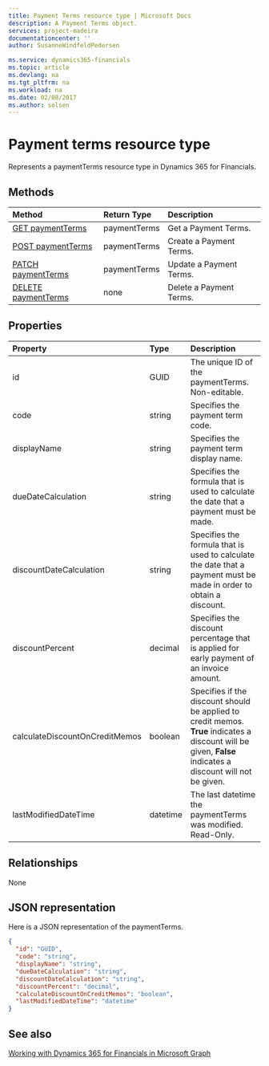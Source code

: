 ```yaml
---
title: Payment Terms resource type | Microsoft Docs
description: A Payment Terms object.
services: project-madeira
documentationcenter: ''
author: SusanneWindfeldPedersen

ms.service: dynamics365-financials
ms.topic: article
ms.devlang: na
ms.tgt_pltfrm: na
ms.workload: na
ms.date: 02/08/2017
ms.author: solsen
---
```


# Payment terms resource type
Represents a paymentTerms resource type in Dynamics 365 for Financials.

## Methods

| Method       | Return Type  |Description|
|:---------------|:--------|:----------|
|[GET paymentTerms](../api/dynamics_get_paymentterms.md)|paymentTerms|Get a Payment Terms.|
|[POST paymentTerms](../api/dynamics_create_paymentterms.md)|paymentTerms|Create a Payment Terms.|
|[PATCH paymentTerms](../api/dynamics_update_paymentterms.md)|paymentTerms|Update a Payment Terms.|
|[DELETE paymentTerms](../api/dynamics_delete_paymentterms.md)|none|Delete a Payment Terms.|

## Properties
| Property	   | Type	|Description|
|:---------------|:--------|:----------|
|id|GUID|The unique ID of the paymentTerms. Non-editable.|
|code|string|Specifies the payment term code. |
|displayName|string|Specifies the payment term display name.|
|dueDateCalculation|string|Specifies the formula that is used to calculate the date that a payment must be made.|
|discountDateCalculation|string|Specifies the formula that is used to calculate the date that a payment must be made in order to obtain a discount.|
|discountPercent|decimal|Specifies the discount percentage that is applied for early payment of an invoice amount.|
|calculateDiscountOnCreditMemos|boolean|Specifies if the discount should be applied to credit memos. **True** indicates a discount will be given, **False** indicates a discount will not be given.|
|lastModifiedDateTime|datetime|The last datetime the paymentTerms was modified. Read-Only.|  


## Relationships
None

## JSON representation

Here is a JSON representation of the paymentTerms.


```json
{
  "id": "GUID",
  "code": "string",
  "displayName": "string",
  "dueDateCalculation": "string",
  "discountDateCalculation": "string",
  "discountPercent": "decimal",
  "calculateDiscountOnCreditMemos": "boolean",
  "lastModifiedDateTime": "datetime"
}

```

## See also
[Working with Dynamics 365 for Financials in Microsoft Graph](../resources/dynamics_overview.md) 
